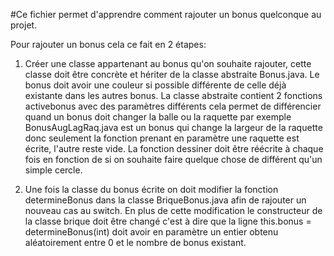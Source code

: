 #Ce fichier permet d'apprendre comment rajouter un bonus quelconque au projet.

Pour rajouter un bonus cela ce fait en 2 étapes:

1. Créer une classe appartenant au bonus qu'on souhaite rajouter, cette classe doit être concrète et hériter de la classe abstraite Bonus.java. Le bonus doit avoir une couleur si possible différente de celle déjà existante dans les autres bonus. La classe abstraite contient 2 fonctions activebonus avec des paramètres différents cela permet de différencier quand un bonus doit changer la balle ou la raquette par exemple BonusAugLagRaq.java est un bonus qui change la largeur de la raquette donc seulement la fonction prenant en paramètre une raquette est écrite, l'autre reste vide. La fonction dessiner doit être réécrite à chaque fois en fonction de si on souhaite faire quelque chose de différent qu'un simple cercle.

2. Une fois la classe du bonus écrite on doit modifier la fonction determineBonus dans la classe BriqueBonus.java afin de rajouter un nouveau cas au switch. En plus de cette modification le constructeur de la classe brique doit être changé c'est à dire que la ligne this.bonus = determineBonus(int) doit avoir en paramètre un entier obtenu aléatoirement entre 0 et le nombre de bonus existant.
